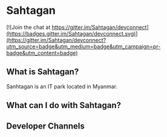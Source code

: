 # Sahtagan

[![Join the chat at https://gitter.im/Sahtagan/devconnect](https://badges.gitter.im/Sahtagan/devconnect.svg)](https://gitter.im/Sahtagan/devconnect?utm_source=badge&utm_medium=badge&utm_campaign=pr-badge&utm_content=badge)

## What is Sahtagan?

Sanhtagan is an IT park located in Myanmar.

## What can I do with Sahtagan?

## Developer Channels

